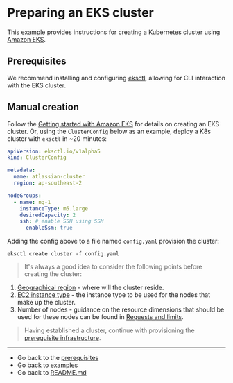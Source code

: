 # Preparing an EKS cluster
This example provides instructions for creating a Kubernetes cluster using [Amazon EKS](https://aws.amazon.com/eks/).

## Prerequisites
We recommend installing and configuring [eksctl](https://docs.aws.amazon.com/eks/latest/userguide/eksctl.html), allowing for CLI interaction with the EKS cluster.

## Manual creation
Follow the [Getting started with Amazon EKS](https://docs.aws.amazon.com/eks/latest/userguide/getting-started.html) for details on creating an EKS cluster. Or, using the `ClusterConfig` below as an example, deploy a K8s cluster with `eksctl` in ~20 minutes:

```yaml
apiVersion: eksctl.io/v1alpha5
kind: ClusterConfig

metadata:
  name: atlassian-cluster
  region: ap-southeast-2

nodeGroups:
  - name: ng-1
    instanceType: m5.large
    desiredCapacity: 2
    ssh: # enable SSH using SSM
      enableSsm: true
```
Adding the config above to a file named `config.yaml` provision the cluster: 

```shell
eksctl create cluster -f config.yaml
```

> It's always a good idea to consider the following points before creating the cluster:

1. [Geographical region](https://aws.amazon.com/about-aws/global-infrastructure/regions_az/) - where will the cluster reside.
2. [EC2 instance type](https://aws.amazon.com/ec2/instance-types/) - the instance type to be used for the nodes that make up the cluster.
3. Number of nodes - guidance on the resource dimensions that should be used for these nodes can be found in [Requests and limits](https://github.com/atlassian-labs/data-center-helm-charts/blob/master/docs/resource_management/REQUESTS_AND_LIMITS.md).

> Having established a cluster, continue with provisioning the [prerequisite infrastructure](../../PREREQUISITES.md).

***
* Go back to the [prerequisites](../../PREREQUISITES.md)
* Go back to [examples](../EXAMPLES.md)
* Go back to [README.md](../../../README.md)

